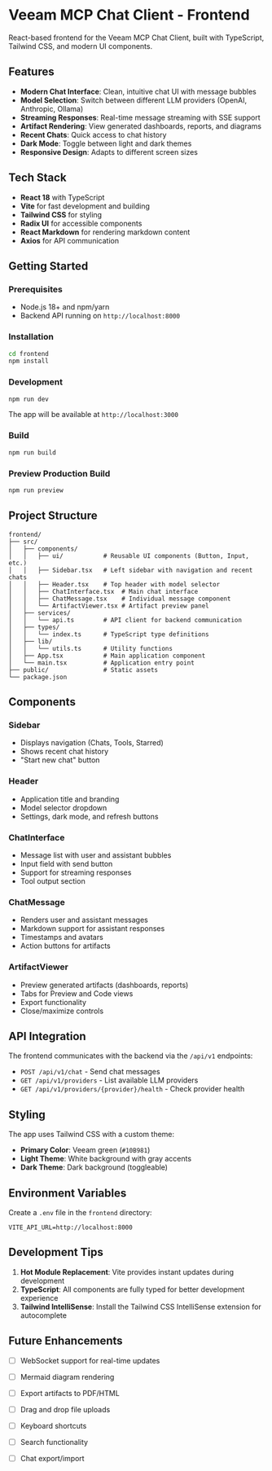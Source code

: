 # Veeam MCP Chat Client - Frontend

React-based frontend for the Veeam MCP Chat Client, built with TypeScript, Tailwind CSS, and modern UI components.

## Features

- **Modern Chat Interface**: Clean, intuitive chat UI with message bubbles
- **Model Selection**: Switch between different LLM providers (OpenAI, Anthropic, Ollama)
- **Streaming Responses**: Real-time message streaming with SSE support
- **Artifact Rendering**: View generated dashboards, reports, and diagrams
- **Recent Chats**: Quick access to chat history
- **Dark Mode**: Toggle between light and dark themes
- **Responsive Design**: Adapts to different screen sizes

## Tech Stack

- **React 18** with TypeScript
- **Vite** for fast development and building
- **Tailwind CSS** for styling
- **Radix UI** for accessible components
- **React Markdown** for rendering markdown content
- **Axios** for API communication

## Getting Started

### Prerequisites

- Node.js 18+ and npm/yarn
- Backend API running on `http://localhost:8000`

### Installation

```bash
cd frontend
npm install
```

### Development

```bash
npm run dev
```

The app will be available at `http://localhost:3000`

### Build

```bash
npm run build
```

### Preview Production Build

```bash
npm run preview
```

## Project Structure

```
frontend/
├── src/
│   ├── components/
│   │   ├── ui/           # Reusable UI components (Button, Input, etc.)
│   │   ├── Sidebar.tsx   # Left sidebar with navigation and recent chats
│   │   ├── Header.tsx    # Top header with model selector
│   │   ├── ChatInterface.tsx  # Main chat interface
│   │   ├── ChatMessage.tsx    # Individual message component
│   │   └── ArtifactViewer.tsx # Artifact preview panel
│   ├── services/
│   │   └── api.ts        # API client for backend communication
│   ├── types/
│   │   └── index.ts      # TypeScript type definitions
│   ├── lib/
│   │   └── utils.ts      # Utility functions
│   ├── App.tsx           # Main application component
│   └── main.tsx          # Application entry point
├── public/               # Static assets
└── package.json
```

## Components

### Sidebar
- Displays navigation (Chats, Tools, Starred)
- Shows recent chat history
- "Start new chat" button

### Header
- Application title and branding
- Model selector dropdown
- Settings, dark mode, and refresh buttons

### ChatInterface
- Message list with user and assistant bubbles
- Input field with send button
- Support for streaming responses
- Tool output section

### ChatMessage
- Renders user and assistant messages
- Markdown support for assistant responses
- Timestamps and avatars
- Action buttons for artifacts

### ArtifactViewer
- Preview generated artifacts (dashboards, reports)
- Tabs for Preview and Code views
- Export functionality
- Close/maximize controls

## API Integration

The frontend communicates with the backend via the `/api/v1` endpoints:

- `POST /api/v1/chat` - Send chat messages
- `GET /api/v1/providers` - List available LLM providers
- `GET /api/v1/providers/{provider}/health` - Check provider health

## Styling

The app uses Tailwind CSS with a custom theme:
- **Primary Color**: Veeam green (`#10B981`)
- **Light Theme**: White background with gray accents
- **Dark Theme**: Dark background (toggleable)

## Environment Variables

Create a `.env` file in the `frontend` directory:

```env
VITE_API_URL=http://localhost:8000
```

## Development Tips

1. **Hot Module Replacement**: Vite provides instant updates during development
2. **TypeScript**: All components are fully typed for better development experience
3. **Tailwind IntelliSense**: Install the Tailwind CSS IntelliSense extension for autocomplete

## Future Enhancements

- [ ] WebSocket support for real-time updates
- [ ] Mermaid diagram rendering
- [ ] Export artifacts to PDF/HTML
- [ ] Drag and drop file uploads
- [ ] Keyboard shortcuts
- [ ] Search functionality
- [ ] Chat export/import


